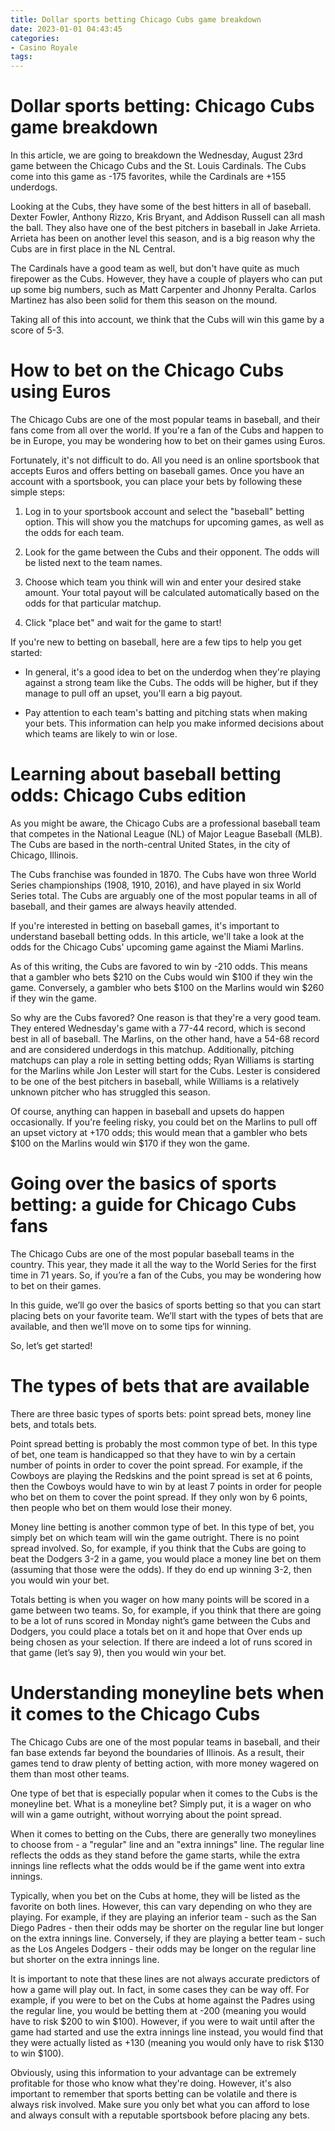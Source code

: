 ```yaml
---
title: Dollar sports betting Chicago Cubs game breakdown
date: 2023-01-01 04:43:45
categories:
- Casino Royale
tags:
---
```



#  Dollar sports betting: Chicago Cubs game breakdown

In this article, we are going to breakdown the Wednesday, August 23rd game between the Chicago Cubs and the St. Louis Cardinals. The Cubs come into this game as -175 favorites, while the Cardinals are +155 underdogs.

Looking at the Cubs, they have some of the best hitters in all of baseball. Dexter Fowler, Anthony Rizzo, Kris Bryant, and Addison Russell can all mash the ball. They also have one of the best pitchers in baseball in Jake Arrieta. Arrieta has been on another level this season, and is a big reason why the Cubs are in first place in the NL Central.

The Cardinals have a good team as well, but don't have quite as much firepower as the Cubs. However, they have a couple of players who can put up some big numbers, such as Matt Carpenter and Jhonny Peralta. Carlos Martinez has also been solid for them this season on the mound.

Taking all of this into account, we think that the Cubs will win this game by a score of 5-3.

#  How to bet on the Chicago Cubs using Euros

The Chicago Cubs are one of the most popular teams in baseball, and their fans come from all over the world. If you're a fan of the Cubs and happen to be in Europe, you may be wondering how to bet on their games using Euros.

Fortunately, it's not difficult to do. All you need is an online sportsbook that accepts Euros and offers betting on baseball games. Once you have an account with a sportsbook, you can place your bets by following these simple steps:

1. Log in to your sportsbook account and select the "baseball" betting option. This will show you the matchups for upcoming games, as well as the odds for each team.

2. Look for the game between the Cubs and their opponent. The odds will be listed next to the team names.

3. Choose which team you think will win and enter your desired stake amount. Your total payout will be calculated automatically based on the odds for that particular matchup.

4. Click "place bet" and wait for the game to start!

If you're new to betting on baseball, here are a few tips to help you get started:

- In general, it's a good idea to bet on the underdog when they're playing against a strong team like the Cubs. The odds will be higher, but if they manage to pull off an upset, you'll earn a big payout.

- Pay attention to each team's batting and pitching stats when making your bets. This information can help you make informed decisions about which teams are likely to win or lose.

#  Learning about baseball betting odds: Chicago Cubs edition

As you might be aware, the Chicago Cubs are a professional baseball team that competes in the National League (NL) of Major League Baseball (MLB). The Cubs are based in the north-central United States, in the city of Chicago, Illinois.

The Cubs franchise was founded in 1870. The Cubs have won three World Series championships (1908, 1910, 2016), and have played in six World Series total. The Cubs are arguably one of the most popular teams in all of baseball, and their games are always heavily attended.

If you're interested in betting on baseball games, it's important to understand baseball betting odds. In this article, we'll take a look at the odds for the Chicago Cubs' upcoming game against the Miami Marlins.

As of this writing, the Cubs are favored to win by -210 odds. This means that a gambler who bets $210 on the Cubs would win $100 if they win the game. Conversely, a gambler who bets $100 on the Marlins would win $260 if they win the game.

So why are the Cubs favored? One reason is that they're a very good team. They entered Wednesday's game with a 77-44 record, which is second best in all of baseball. The Marlins, on the other hand, have a 54-68 record and are considered underdogs in this matchup. Additionally, pitching matchups can play a role in setting betting odds; Ryan Williams is starting for the Marlins while Jon Lester will start for the Cubs. Lester is considered to be one of the best pitchers in baseball, while Williams is a relatively unknown pitcher who has struggled this season.

Of course, anything can happen in baseball and upsets do happen occasionally. If you're feeling risky, you could bet on the Marlins to pull off an upset victory at +170 odds; this would mean that a gambler who bets $100 on the Marlins would win $170 if they won the game.

#  Going over the basics of sports betting: a guide for Chicago Cubs fans

The Chicago Cubs are one of the most popular baseball teams in the country. This year, they made it all the way to the World Series for the first time in 71 years. So, if you’re a fan of the Cubs, you may be wondering how to bet on their games.

In this guide, we’ll go over the basics of sports betting so that you can start placing bets on your favorite team. We’ll start with the types of bets that are available, and then we’ll move on to some tips for winning.

So, let’s get started!

# The types of bets that are available

There are three basic types of sports bets: point spread bets, money line bets, and totals bets.

Point spread betting is probably the most common type of bet. In this type of bet, one team is handicapped so that they have to win by a certain number of points in order to cover the point spread. For example, if the Cowboys are playing the Redskins and the point spread is set at 6 points, then the Cowboys would have to win by at least 7 points in order for people who bet on them to cover the point spread. If they only won by 6 points, then people who bet on them would lose their money.

Money line betting is another common type of bet. In this type of bet, you simply bet on which team will win the game outright. There is no point spread involved. So, for example, if you think that the Cubs are going to beat the Dodgers 3-2 in a game, you would place a money line bet on them (assuming that those were the odds). If they do end up winning 3-2, then you would win your bet.

Totals betting is when you wager on how many points will be scored in a game between two teams. So, for example, if you think that there are going to be a lot of runs scored in Monday night’s game between the Cubs and Dodgers, you could place a totals bet on it and hope that Over ends up being chosen as your selection. If there are indeed a lot of runs scored in that game (let’s say 9), then you would win your bet.

#  Understanding moneyline bets when it comes to the Chicago Cubs

The Chicago Cubs are one of the most popular teams in baseball, and their fan base extends far beyond the boundaries of Illinois. As a result, their games tend to draw plenty of betting action, with more money wagered on them than most other teams.

One type of bet that is especially popular when it comes to the Cubs is the moneyline bet. What is a moneyline bet? Simply put, it is a wager on who will win a game outright, without worrying about the point spread.

When it comes to betting on the Cubs, there are generally two moneylines to choose from - a "regular" line and an "extra innings" line. The regular line reflects the odds as they stand before the game starts, while the extra innings line reflects what the odds would be if the game went into extra innings.

Typically, when you bet on the Cubs at home, they will be listed as the favorite on both lines. However, this can vary depending on who they are playing. For example, if they are playing an inferior team - such as the San Diego Padres - then their odds may be shorter on the regular line but longer on the extra innings line. Conversely, if they are playing a better team - such as the Los Angeles Dodgers - their odds may be longer on the regular line but shorter on the extra innings line.

It is important to note that these lines are not always accurate predictors of how a game will play out. In fact, in some cases they can be way off. For example, if you were to bet on the Cubs at home against the Padres using the regular line, you would be betting them at -200 (meaning you would have to risk $200 to win $100). However, if you were to wait until after the game had started and use the extra innings line instead, you would find that they were actually listed as +130 (meaning you would only have to risk $130 to win $100).

Obviously, using this information to your advantage can be extremely profitable for those who know what they're doing. However, it's also important to remember that sports betting can be volatile and there is always risk involved. Make sure you only bet what you can afford to lose and always consult with a reputable sportsbook before placing any bets.